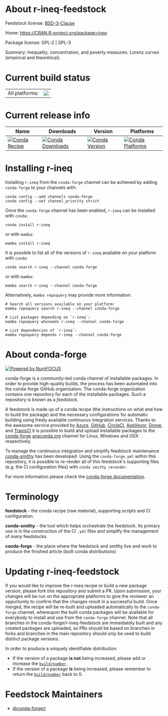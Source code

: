 About r-ineq-feedstock
======================

Feedstock license: [BSD-3-Clause](https://github.com/conda-forge/r-ineq-feedstock/blob/main/LICENSE.txt)

Home: https://CRAN.R-project.org/package=ineq

Package license: GPL-2 | GPL-3

Summary: Inequality, concentration, and poverty measures. Lorenz curves (empirical and theoretical).

Current build status
====================


<table><tr><td>All platforms:</td>
    <td>
      <a href="https://dev.azure.com/conda-forge/feedstock-builds/_build/latest?definitionId=2275&branchName=main">
        <img src="https://dev.azure.com/conda-forge/feedstock-builds/_apis/build/status/r-ineq-feedstock?branchName=main">
      </a>
    </td>
  </tr>
</table>

Current release info
====================

| Name | Downloads | Version | Platforms |
| --- | --- | --- | --- |
| [![Conda Recipe](https://img.shields.io/badge/recipe-r--ineq-green.svg)](https://anaconda.org/conda-forge/r-ineq) | [![Conda Downloads](https://img.shields.io/conda/dn/conda-forge/r-ineq.svg)](https://anaconda.org/conda-forge/r-ineq) | [![Conda Version](https://img.shields.io/conda/vn/conda-forge/r-ineq.svg)](https://anaconda.org/conda-forge/r-ineq) | [![Conda Platforms](https://img.shields.io/conda/pn/conda-forge/r-ineq.svg)](https://anaconda.org/conda-forge/r-ineq) |

Installing r-ineq
=================

Installing `r-ineq` from the `conda-forge` channel can be achieved by adding `conda-forge` to your channels with:

```
conda config --add channels conda-forge
conda config --set channel_priority strict
```

Once the `conda-forge` channel has been enabled, `r-ineq` can be installed with `conda`:

```
conda install r-ineq
```

or with `mamba`:

```
mamba install r-ineq
```

It is possible to list all of the versions of `r-ineq` available on your platform with `conda`:

```
conda search r-ineq --channel conda-forge
```

or with `mamba`:

```
mamba search r-ineq --channel conda-forge
```

Alternatively, `mamba repoquery` may provide more information:

```
# Search all versions available on your platform:
mamba repoquery search r-ineq --channel conda-forge

# List packages depending on `r-ineq`:
mamba repoquery whoneeds r-ineq --channel conda-forge

# List dependencies of `r-ineq`:
mamba repoquery depends r-ineq --channel conda-forge
```


About conda-forge
=================

[![Powered by
NumFOCUS](https://img.shields.io/badge/powered%20by-NumFOCUS-orange.svg?style=flat&colorA=E1523D&colorB=007D8A)](https://numfocus.org)

conda-forge is a community-led conda channel of installable packages.
In order to provide high-quality builds, the process has been automated into the
conda-forge GitHub organization. The conda-forge organization contains one repository
for each of the installable packages. Such a repository is known as a *feedstock*.

A feedstock is made up of a conda recipe (the instructions on what and how to build
the package) and the necessary configurations for automatic building using freely
available continuous integration services. Thanks to the awesome service provided by
[Azure](https://azure.microsoft.com/en-us/services/devops/), [GitHub](https://github.com/),
[CircleCI](https://circleci.com/), [AppVeyor](https://www.appveyor.com/),
[Drone](https://cloud.drone.io/welcome), and [TravisCI](https://travis-ci.com/)
it is possible to build and upload installable packages to the
[conda-forge](https://anaconda.org/conda-forge) [anaconda.org](https://anaconda.org/)
channel for Linux, Windows and OSX respectively.

To manage the continuous integration and simplify feedstock maintenance
[conda-smithy](https://github.com/conda-forge/conda-smithy) has been developed.
Using the ``conda-forge.yml`` within this repository, it is possible to re-render all of
this feedstock's supporting files (e.g. the CI configuration files) with ``conda smithy rerender``.

For more information please check the [conda-forge documentation](https://conda-forge.org/docs/).

Terminology
===========

**feedstock** - the conda recipe (raw material), supporting scripts and CI configuration.

**conda-smithy** - the tool which helps orchestrate the feedstock.
                   Its primary use is in the construction of the CI ``.yml`` files
                   and simplify the management of *many* feedstocks.

**conda-forge** - the place where the feedstock and smithy live and work to
                  produce the finished article (built conda distributions)


Updating r-ineq-feedstock
=========================

If you would like to improve the r-ineq recipe or build a new
package version, please fork this repository and submit a PR. Upon submission,
your changes will be run on the appropriate platforms to give the reviewer an
opportunity to confirm that the changes result in a successful build. Once
merged, the recipe will be re-built and uploaded automatically to the
`conda-forge` channel, whereupon the built conda packages will be available for
everybody to install and use from the `conda-forge` channel.
Note that all branches in the conda-forge/r-ineq-feedstock are
immediately built and any created packages are uploaded, so PRs should be based
on branches in forks and branches in the main repository should only be used to
build distinct package versions.

In order to produce a uniquely identifiable distribution:
 * If the version of a package **is not** being increased, please add or increase
   the [``build/number``](https://docs.conda.io/projects/conda-build/en/latest/resources/define-metadata.html#build-number-and-string).
 * If the version of a package **is** being increased, please remember to return
   the [``build/number``](https://docs.conda.io/projects/conda-build/en/latest/resources/define-metadata.html#build-number-and-string)
   back to 0.

Feedstock Maintainers
=====================

* [@conda-forge/r](https://github.com/conda-forge/r/)

